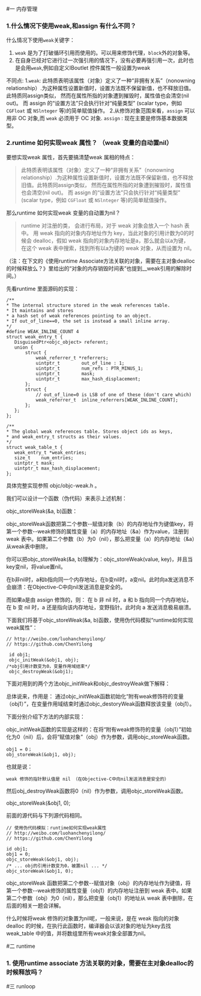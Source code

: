 #一 内存管理

### 1.什么情况下使用weak,和assign 有什么不同？
什么情况下使用`weak`关键字：
1. `weak` 是为了打破循环引用而使用的。可以用来修饰代理，`block`外的对象等。
2. 在自身已经对它进行过一次强引用的情况下，没有必要再强引用一次，此时也是会用`weak`,例如自定义IBoutlet 控件属性一般设置为weak

不同点:
1.`weak`: 此特质表明该属性（对象）定义了一种“非拥有关系”（nonowning relationship）.为这种属性设置新值时，设置方法既不保留新值，也不释放旧值。此特质同assign类似， 然而在属性所指的对象遭到摧毁时，属性值也会清空(nil out)。 而 assign 的“设置方法”只会执行针对“纯量类型” (scalar type，例如 `CGFloat` 或 `NSlnteger` 等)的简单赋值操作。
2.从修饰对象范围来看，`assign` 可以用非 OC 对象,而 `weak` 必须用于 OC 对象.  `assign` : 现在主要是修饰基本数据类型。

### 2.runtime 如何实现weak 属性？ （weak 变量的自动置nil）

要想实现weak 属性，首先要搞清楚weak 属相的特点：
>  此特质表明该属性（对象）定义了一种“非拥有关系”（nonowning relationship）.为这种属性设置新值时，设置方法既不保留新值，也不释放旧值。此特质同assign类似， 然而在属性所指的对象遭到摧毁时，属性值也会清空(nil out)。 而 assign 的“设置方法”只会执行针对“纯量类型” (scalar type，例如 `CGFloat` 或 `NSlnteger` 等)的简单赋值操作。

那么runtime 如何实现weak 变量的自动置为nil？
>  runtime 对注册的类， 会进行布局，对于 weak 对象会放入一个 hash 表中。 用 weak 指向的对象内存地址作为 key，当此对象的引用计数为0的时候会 dealloc，假如 weak 指向的对象内存地址是a，那么就会以a为键， 在这个 weak 表中搜索，找到所有以a为键的 weak 对象，从而设置为 nil。

（注：在下文的《使用runtime Associate方法关联的对象，需要在主对象dealloc的时候释放么？》里给出的“对象的内存销毁时间表”也提到__weak引用的解除时间。）

先看runtime 里面源码的实现：

```
/**
* The internal structure stored in the weak references table. 
* It maintains and stores
* a hash set of weak references pointing to an object.
* If out_of_line==0, the set is instead a small inline array.
*/
#define WEAK_INLINE_COUNT 4
struct weak_entry_t {
   DisguisedPtr<objc_object> referent;
   union {
       struct {
           weak_referrer_t *referrers;
           uintptr_t        out_of_line : 1;
           uintptr_t        num_refs : PTR_MINUS_1;
           uintptr_t        mask;
           uintptr_t        max_hash_displacement;
       };
       struct {
           // out_of_line=0 is LSB of one of these (don't care which)
           weak_referrer_t  inline_referrers[WEAK_INLINE_COUNT];
       };
   };
};

/**
* The global weak references table. Stores object ids as keys,
* and weak_entry_t structs as their values.
*/
struct weak_table_t {
   weak_entry_t *weak_entries;
   size_t    num_entries;
   uintptr_t mask;
   uintptr_t max_hash_displacement;
}; 
```

具体完整实现参照 objc/objc-weak.h 。

我们可以设计一个函数（伪代码）来表示上述机制：

objc_storeWeak(&a, b)函数：

objc_storeWeak函数把第二个参数--赋值对象（b）的内存地址作为键值key，将第一个参数--weak修饰的属性变量（a）的内存地址（&a）作为value，注册到 weak 表中。如果第二个参数（b）为0（nil），那么把变量（a）的内存地址（&a）从weak表中删除，

你可以把objc_storeWeak(&a, b)理解为：objc_storeWeak(value, key)，并且当key变nil，将value置nil。

在b非nil时，a和b指向同一个内存地址，在b变nil时，a变nil。此时向a发送消息不会崩溃：在Objective-C中向nil发送消息是安全的。

而如果a是由 assign 修饰的，则： 在 b 非 nil 时，a 和 b 指向同一个内存地址，在 b 变 nil 时，a 还是指向该内存地址，变野指针。此时向 a 发送消息极易崩溃。

下面我们将基于objc_storeWeak(&a, b)函数，使用伪代码模拟“runtime如何实现weak属性”：

```// 使用伪代码模拟：runtime如何实现weak属性
// http://weibo.com/luohanchenyilong/
// https://github.com/ChenYilong

 id obj1;
 objc_initWeak(&obj1, obj);
/*obj引用计数变为0，变量作用域结束*/
 objc_destroyWeak(&obj1);
```
下面对用到的两个方法objc_initWeak和objc_destroyWeak做下解释：

总体说来，作用是： 通过objc_initWeak函数初始化“附有weak修饰符的变量（obj1）”，在变量作用域结束时通过objc_destoryWeak函数释放该变量（obj1）。

下面分别介绍下方法的内部实现：

objc_initWeak函数的实现是这样的：在将“附有weak修饰符的变量（obj1）”初始化为0（nil）后，会将“赋值对象”（obj）作为参数，调用objc_storeWeak函数。

```
obj1 = 0；
obj_storeWeak(&obj1, obj);
```
也就是说：

```
weak 修饰的指针默认值是 nil （在Objective-C中向nil发送消息是安全的）
```


然后obj_destroyWeak函数将0（nil）作为参数，调用objc_storeWeak函数。

objc_storeWeak(&obj1, 0);

前面的源代码与下列源代码相同。

```
// 使用伪代码模拟：runtime如何实现weak属性
// http://weibo.com/luohanchenyilong/
// https://github.com/ChenYilong

id obj1;
obj1 = 0;
objc_storeWeak(&obj1, obj);
/* ... obj的引用计数变为0，被置nil ... */
objc_storeWeak(&obj1, 0);

```


objc_storeWeak 函数把第二个参数--赋值对象（obj）的内存地址作为键值，将第一个参数--weak修饰的属性变量（obj1）的内存地址注册到 weak 表中。如果第二个参数（obj）为0（nil），那么把变量（obj1）的地址从 weak 表中删除，在后面的相关一题会详解。

什么时候将weak 修饰的对象置为nil呢，一般来说，是在 weak 指向的对象 dealloc 的时候，在执行此函数时，编译器会以该对象的地址为key去找weak_table 中的值，并将数组里所有weak对象全部置为nil。



#二 runtime
### 1. 使用runtime associate 方法关联的对象，需要在主对象dealloc的时候释放吗？

#三 runloop